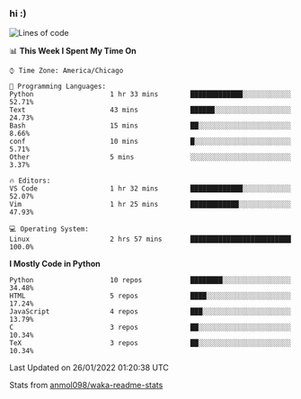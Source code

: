 ### hi :)

<!--START_SECTION:waka-->
![Lines of code](https://img.shields.io/badge/From%20Hello%20World%20I%27ve%20Written-465%20Thousand%20lines%20of%20code-blue)

📊 **This Week I Spent My Time On** 

```text
⌚︎ Time Zone: America/Chicago

💬 Programming Languages: 
Python                   1 hr 33 mins        █████████████░░░░░░░░░░░░   52.71% 
Text                     43 mins             ██████░░░░░░░░░░░░░░░░░░░   24.73% 
Bash                     15 mins             ██░░░░░░░░░░░░░░░░░░░░░░░   8.66% 
conf                     10 mins             █░░░░░░░░░░░░░░░░░░░░░░░░   5.71% 
Other                    5 mins              ░░░░░░░░░░░░░░░░░░░░░░░░░   3.37%

🔥 Editors: 
VS Code                  1 hr 32 mins        █████████████░░░░░░░░░░░░   52.07% 
Vim                      1 hr 25 mins        ████████████░░░░░░░░░░░░░   47.93%

💻 Operating System: 
Linux                    2 hrs 57 mins       █████████████████████████   100.0%

```

**I Mostly Code in Python** 

```text
Python                   10 repos            ████████░░░░░░░░░░░░░░░░░   34.48% 
HTML                     5 repos             ████░░░░░░░░░░░░░░░░░░░░░   17.24% 
JavaScript               4 repos             ███░░░░░░░░░░░░░░░░░░░░░░   13.79% 
C                        3 repos             ██░░░░░░░░░░░░░░░░░░░░░░░   10.34% 
TeX                      3 repos             ██░░░░░░░░░░░░░░░░░░░░░░░   10.34%

```



 Last Updated on 26/01/2022 01:20:38 UTC
<!--END_SECTION:waka-->

Stats from [anmol098/waka-readme-stats](https://github.com/anmol098/waka-readme-stats)
